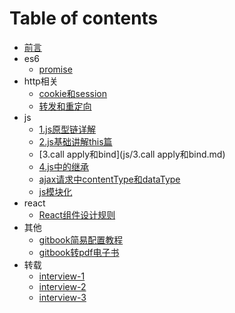 
# Table of contents

* [前言](README.md)
* es6
  * [promise](es6/promise.md)
* http相关
  * [cookie和session](http相关/cookie和session.md)
  * [转发和重定向](http相关/转发和重定向.md)
* js
  * [1.js原型链详解](js/1.js原型链详解.md)
  * [2.js基础讲解this篇](js/2.js基础讲解this篇.md)
  * [3.call apply和bind](js/3.call apply和bind.md)
  * [4.js中的继承](js/4.js中的继承.md)
  * [ajax请求中contentType和dataType](js/ajax请求中contentType和dataType.md)
  * [js模块化](js/js模块化.md)
* react
  * [React组件设计规则](react/React组件设计规则.md)
* 其他
  * [gitbook简易配置教程](其他/gitbook简易配置教程.md)
  * [gitbook转pdf电子书](其他/gitbook转pdf电子书.md)
* 转载
  * [interview-1](转载/interview-1.md)
  * [interview-2](转载/interview-2.md)
  * [interview-3](转载/interview-3.md)